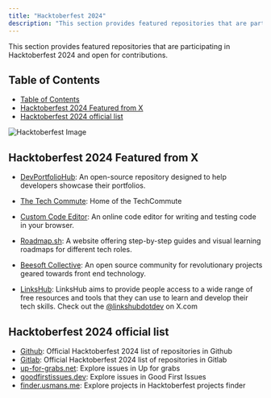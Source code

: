 ```yaml
---
title: "Hacktoberfest 2024"
description: "This section provides featured repositories that are participating in Hacktoberfest 2024 and open for contributions."
---
```


This section provides featured repositories that are participating in Hacktoberfest 2024 and open for contributions.

## Table of Contents
- [Table of Contents](#table-of-contents)
- [Hacktoberfest 2024 Featured from X](#hacktoberfest-2024-featured-from-x)
- [Hacktoberfest 2024 official list](#hacktoberfest-2024-official-list)

![Hacktoberfest Image](https://hacktoberfest.com/_next/static/media/opengraph.9dc60c9d.png)

## Hacktoberfest 2024 Featured from X


- <a href="https://github.com/Asin-Junior-Honore/DevPortfolioHub" target="_blank" rel="noopener noreferrer">DevPortfolioHub</a>: An open-source repository designed to help developers showcase their portfolios.

- <a href="https://github.com/TheTechCommute/TheTechCommute" target="_blank" rel="noopener noreferrer">The Tech Commute</a>: Home of the TechCommute

- <a href="https://custom-code-editor.vercel.app/" target="_blank" rel="noopener noreferrer">Custom Code Editor</a>: An online code editor for writing and testing code in your browser.

- <a href="https://roadmap.sh" target="_blank" rel="noopener noreferrer">Roadmap.sh</a>: A website offering step-by-step guides and visual learning roadmaps for different tech roles.

- <a href="https://github.com/Beesoft-Collective" target="_blank" rel="noopener noreferrer">Beesoft Collective</a>: An open source community for revolutionary projects geared towards front end technology.
- <a href="https://www.linkshub.dev/" target="_blank" rel="noopener noreferrer">LinksHub</a>: LinksHub aims to provide people access to a wide range of free resources and tools that they can use to learn and develop their tech skills. Check out the <a href="https://x.com/linkshubdotdev" target="_blank" rel="noopener noreferrer">@linkshubdotdev</a> on X.com



## Hacktoberfest 2024 official list
- <a href="https://github.com/topics/hacktoberfest" target="_blank" rel="noopener noreferrer">Github</a>: Official Hacktoberfest 2024 list of repositories in Github
- <a href="https://gitlab.com/explore/projects/topics/hacktoberfest" target="_blank" rel="noopener noreferrer">Gitlab</a>: Official Hacktoberfest 2024 list of repositories in Gitlab
-  <a href="https://up-for-grabs.net/#/" target="_blank" rel="noopener noreferrer">up-for-grabs.net</a>: Explore issues in Up for grabs
-  <a href="https://goodfirstissue.dev/" target="_blank" rel="noopener noreferrer">goodfirstissues.dev</a>: Explore issues in Good First Issues
-  <a href="https://finder.usmans.me/" target="_blank" rel="noopener noreferrer">finder.usmans.me</a>: Explore projects in Hacktoberfest projects finder
